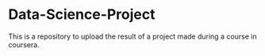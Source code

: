 # Data-Science-Project
This is a repository to upload the result of a project made during a course in coursera.
